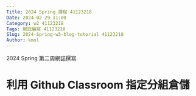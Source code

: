```yaml
---
Title: 2024 Spring 課程 41123218
Date: 2024-02-29 11:00
Category: w2 41123218
Tags: 網誌編寫 41123218
Slug: 2024-Spring-w3-blog-tutorial 41123218
Author: kmol
---
```


2024 Spring 第二周網誌撰寫.

<!-- PELICAN_END_SUMMARY -->

# 利用 Github Classroom 指定分組倉儲